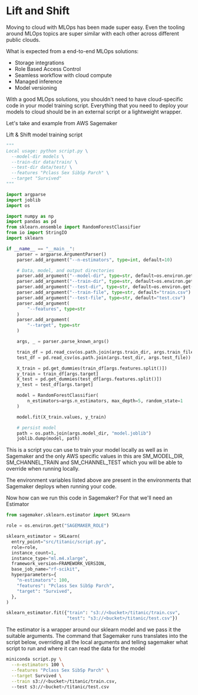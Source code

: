# Lift and Shift

Moving to cloud with MLOps has been made super easy. Even the tooling around MLOps topics are
super similar with each other across different public clouds.

What is expected from a end-to-end MLOps solutions:
- Storage integrations
- Role Based Access Control
- Seamless workflow with cloud compute
- Managed inference
- Model versioning

With a good MLOps solutions, you shouldn't need to have cloud-specific code in your
model training script. Everything that you need to deploy your models to cloud should
be in an external script or a lightweight wrapper.

Let's take and example from AWS Sagemaker

Lift & Shift model training script
```py
"""
Local usage: python script.py \
  --model-dir models \
  --train-dir data/train/ \
  --test-dir data/test/ \
  --features "Pclass Sex SibSp Parch" \
  --target "Survived"
"""

import argparse
import joblib
import os

import numpy as np
import pandas as pd
from sklearn.ensemble import RandomForestClassifier
from io import StringIO
import sklearn

if __name__ == "__main__":
    parser = argparse.ArgumentParser()
    parser.add_argument("--n-estimators", type=int, default=10)

    # Data, model, and output directories
    parser.add_argument("--model-dir", type=str, default=os.environ.get("SM_MODEL_DIR"))
    parser.add_argument("--train-dir", type=str, default=os.environ.get("SM_CHANNEL_TRAIN"))
    parser.add_argument("--test-dir", type=str, default=os.environ.get("SM_CHANNEL_TEST"))
    parser.add_argument("--train-file", type=str, default="train.csv")
    parser.add_argument("--test-file", type=str, default="test.csv")
    parser.add_argument(
        "--features", type=str
    )
    parser.add_argument(
        "--target", type=str
    )

    args, _ = parser.parse_known_args()

    train_df = pd.read_csv(os.path.join(args.train_dir, args.train_file))
    test_df = pd.read_csv(os.path.join(args.test_dir, args.test_file))

    X_train = pd.get_dummies(train_df[args.features.split()])
    y_train = train_df[args.target]
    X_test = pd.get_dummies(test_df[args.features.split()])
    y_test = test_df[args.target]

    model = RandomForestClassifier(
        n_estimators=args.n_estimators, max_depth=5, random_state=1
    )

    model.fit(X_train.values, y_train)

    # persist model
    path = os.path.join(args.model_dir, "model.joblib")
    joblib.dump(model, path)
```

This is a script you can use to train your model locally as well as in Sagemaker
and the only AWS specific values in this are SM_MODEL_DIR, SM_CHANNEL_TRAIN and SM_CHANNEL_TEST
which you will be able to override when running locally.

The environment variables listed above are present in the environments that Sagemaker deploys
when running your code.

Now how can we run this code in Sagemaker? For that we'll need an Estimator

```py
from sagemaker.sklearn.estimator import SKLearn

role = os.environ.get("SAGEMAKER_ROLE")

sklearn_estimator = SKLearn(
  entry_point="src/titanic/script.py",
  role=role,
  instance_count=1,
  instance_type="ml.m4.xlarge",
  framework_version=FRAMEWORK_VERSION,
  base_job_name="rf-scikit",
  hyperparameters={
    "n-estimators": 100,
    "features": "Pclass Sex SibSp Parch",
    "target": "Survived",
  },
)

sklearn_estimator.fit({"train": "s3://<bucket>/titanic/train.csv",
                       "test": "s3://<bucket>/titanic/test.csv"})

```

The estimator is a wrapper around our sklearn model and we pass it the suitable arguments.
The command that Sagemaker runs translates into the script below, overriding all the local arguments
and telling sagemaker what script to run and where it can read the data for the model

```sh
miniconda script.py \
  --n-estimators 100 \
  --features "Pclass Sex SibSp Parch" \
  --target Survived \
  --train s3://<bucket>/titanic/train.csv,
  --test s3://<bucket>/titanic/test.csv
```


